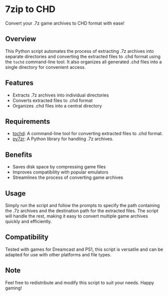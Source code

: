 # 7zip to CHD

Convert your .7z game archives to CHD format with ease!

## Overview

This Python script automates the process of extracting .7z archives into separate directories and converting the extracted files to .chd format using the `tochd` command-line tool. It also organizes all generated .chd files into a single directory for convenient access.

## Features

- Extracts .7z archives into individual directories
- Converts extracted files to .chd format
- Organizes .chd files into a central directory

## Requirements

- [tochd](https://github.com/thingsiplay/tochd): A command-line tool for converting extracted files to .chd format.
- [py7zr](https://pypi.org/project/py7zr/): A Python library for handling .7z archives.

## Benefits

- Saves disk space by compressing game files
- Improves compatibility with popular emulators
- Streamlines the process of converting game archives

## Usage

Simply run the script and follow the prompts to specify the path containing the .7z archives and the destination path for the extracted files. The script will handle the rest, making it easy to convert multiple game archives quickly and efficiently.

## Compatibility

Tested with games for Dreamcast and PS1, this script is versatile and can be adapted for use with other platforms and file types.

## Note

Feel free to redistribute and modify this script to suit your needs. Happy gaming!

